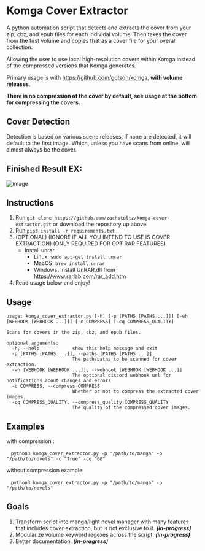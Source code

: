 # Komga Cover Extractor
A python automation script that detects and extracts the cover from your zip, cbz, and epub files for each individal volume. 
Then takes the cover from the first volume and copies that as a cover file for your overall collection.

Allowing the user to use local high-resolution covers within Komga instead of the compressed versions that Komga generates.

Primary usage is with https://github.com/gotson/komga, **with volume releases**.

**There is no compression of the cover by default, see usage at the bottom for compressing the covers.**

## Cover Detection
Detection is based on various scene releases, if none are detected, it will default to the first image. Which, unless you have scans from online, will almost always be the cover.

## Finished Result EX:
![image](https://user-images.githubusercontent.com/8385256/152403016-90660098-0b04-4178-babd-87e56ff1b390.png)

## Instructions
1. Run ```git clone https://github.com/zachstultz/komga-cover-extractor.git``` or download the repository up above.
2. Run ```pip3 install -r requirements.txt```
3. (OPTIONAL) (IGNORE IF ALL YOU INTEND TO USE IS COVER EXTRACTION) (ONLY REQUIRED FOR OPT RAR FEATURES)
    - Install unrar 
      - Linux: ```sudo apt-get install unrar```
      - MacOS: ```brew install unrar```
      - Windows: Install UnRAR.dll from https://www.rarlab.com/rar_add.htm
4. Read usage below and enjoy!

## Usage
```
usage: komga_cover_extractor.py [-h] [-p [PATHS [PATHS ...]]] [-wh [WEBHOOK [WEBHOOK ...]]] [-c COMPRESS] [-cq COMPRESS_QUALITY]

Scans for covers in the zip, cbz, and epub files.

optional arguments:
  -h, --help            show this help message and exit
  -p [PATHS [PATHS ...]], --paths [PATHS [PATHS ...]]
                        The path/paths to be scanned for cover extraction.
  -wh [WEBHOOK [WEBHOOK ...]], --webhook [WEBHOOK [WEBHOOK ...]]
                        The optional discord webhook url for notifications about changes and errors.
  -c COMPRESS, --compress COMPRESS
                        Whether or not to compress the extracted cover images.
  -cq COMPRESS_QUALITY, --compress_quality COMPRESS_QUALITY
                        The quality of the compressed cover images.
```
## Examples
with compression :
  
  &nbsp;&nbsp;&nbsp;```python3 komga_cover_extractor.py -p "/path/to/manga" -p "/path/to/novels" -c "True" -cq "60"```

without compression example:
  
  &nbsp;&nbsp;&nbsp;```python3 komga_cover_extractor.py -p "/path/to/manga" -p "/path/to/novels"```

## Goals
1. Transform script into manga/light novel manager with many features that includes cover extraction, but is not exclusive to it. ***(in-progress)***
2. Modularize volume keyword regexes across the script. ***(in-progress)***
3. Better documentation. ***(in-progress)***

